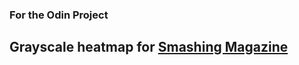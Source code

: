 ### For the Odin Project
## Grayscale heatmap for [Smashing Magazine](https://www.smashingmagazine.com/)
